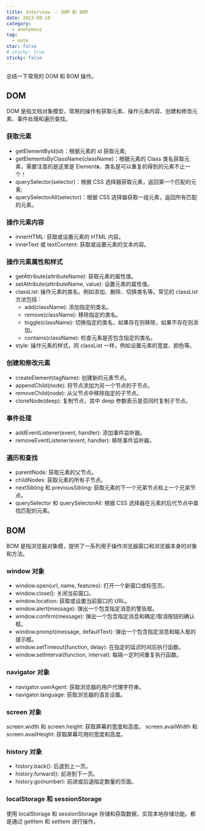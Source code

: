 ```yaml
---
title: Interview -- DOM 和 BOM
date: 2023-08-10
category:
  - anonymous
tag:
  - note
star: false
# sticky: true
sticky: false
---
```


总结一下常用的 DOM 和 BOM 操作。

## DOM

DOM 是指文档对象模型，常用的操作有获取元素、操作元素内容、创建和修改元素、事件处理和遍历查找。

### 获取元素

- getElementById(id)：根据元素的 id 获取元素;
- getElementsByClassName(className)：根据元素的 Class 类名获取元素，需要注意的是这里是 Element**s**，类名是可以重复的得到的元素不止一个！
- querySelector(selector)：根据 CSS 选择器获取元素，返回第一个匹配的元素;
- querySelectorAll(selector)：根据 CSS 选择器获取一组元素，返回所有匹配的元素。

### 操作元素内容

- innerHTML: 获取或设置元素的 HTML 内容。
- innerText 或 textContent: 获取或设置元素的文本内容。

### 操作元素属性和样式

- getAttribute(attributeName): 获取元素的属性值。
- setAttribute(attributeName, value): 设置元素的属性值。
- classList: 操作元素的类名，例如添加、删除、切换类名等。常见的 classList 方法包括：
  - add(className): 添加指定的类名。
  - remove(className): 移除指定的类名。
  - toggle(className): 切换指定的类名，如果存在则移除，如果不存在则添加。
  - contains(className): 检查元素是否包含指定的类名。
- style: 操作元素的样式，同 classList 一样，例如设置元素的宽度、颜色等。

### 创建和修改元素

- createElement(tagName): 创建新的元素节点。
- appendChild(node): 将节点添加为另一个节点的子节点。
- removeChild(node): 从父节点中移除指定的子节点。
- cloneNode(deep): 复制节点，其中 deep 参数表示是否同时复制子节点。

### 事件处理

- addEventListener(event, handler): 添加事件监听器。
- removeEventListener(event, handler): 移除事件监听器。

### 遍历和查找

- parentNode: 获取元素的父节点。
- childNodes: 获取元素的所有子节点。
- nextSibling 和 previousSibling: 获取元素的下一个兄弟节点和上一个兄弟节点。
- querySelector 和 querySelectorAll: 根据 CSS 选择器在元素的后代节点中查找匹配的元素。

## BOM

BOM 是指浏览器对象模，提供了一系列用于操作浏览器窗口和浏览器本身的对象和方法。

### window 对象

- window.open(url, name, features): 打开一个新窗口或标签页。
- window.close(): 关闭当前窗口。
- window.location: 获取或设置当前窗口的 URL。
- window.alert(message): 弹出一个包含指定消息的警告框。
- window.confirm(message): 弹出一个包含指定消息和确定/取消按钮的确认框。
- window.prompt(message, defaultText): 弹出一个包含指定消息和输入框的提示框。
- window.setTimeout(function, delay): 在指定的延迟时间后执行函数。
- window.setInterval(function, interval): 每隔一定时间重复执行函数。

### navigator 对象

- navigator.userAgent: 获取浏览器的用户代理字符串。
- navigator.language: 获取浏览器的语言设置。

### screen 对象

screen.width 和 screen.height: 获取屏幕的宽度和高度。
screen.availWidth 和 screen.availHeight: 获取屏幕可用的宽度和高度。

### history 对象

- history.back(): 后退到上一页。
- history.forward(): 前进到下一页。
- history.go(number): 前进或后退指定数量的页面。

### localStorage 和 sessionStorage

使用 localStorage 和 sessionStorage 存储和获取数据，实现本地存储功能。都是通过 getItem 和 setItem 进行操作。
